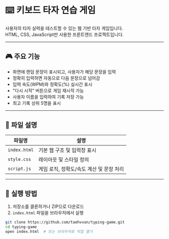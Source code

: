 # ⌨️ 키보드 타자 연습 게임

사용자의 타자 실력을 테스트할 수 있는 웹 기반 타자 게임입니다.  
HTML, CSS, JavaScript만 사용한 프론트엔드 프로젝트입니다.

---

## 🎮 주요 기능

- 화면에 랜덤 문장이 표시되고, 사용자가 해당 문장을 입력
- 정확히 입력하면 자동으로 다음 문장으로 넘어감
- 입력 속도(WPM)와 정확도(%) 실시간 표시
- "다시 시작" 버튼으로 게임 재시작 가능
- 사용자 이름을 입력하여 기록 저장 가능
- 최고 기록 상위 5명을 표시

---

## 📁 파일 설명

| 파일명        | 설명 |
|---------------|------|
| `index.html`  | 기본 웹 구조 및 입력창 표시 |
| `style.css`   | 레이아웃 및 스타일 정의 |
| `script.js`   | 게임 로직, 정확도/속도 계산 및 문장 처리 |

---

## 🚀 실행 방법

1. 저장소를 클론하거나 ZIP으로 다운로드
2. `index.html` 파일을 브라우저에서 실행

```bash
git clone https://github.com/taehvvan/typing-game.git
cd typing-game
open index.html  # 또는 브라우저로 직접 열기

